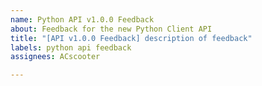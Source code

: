 ```yaml
---
name: Python API v1.0.0 Feedback
about: Feedback for the new Python Client API
title: "[API v1.0.0 Feedback] description of feedback"
labels: python api feedback
assignees: ACscooter

---
```



